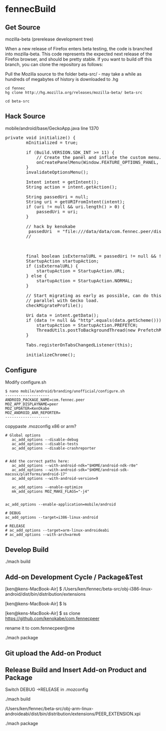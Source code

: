 fennecBuild
===========

## Get Source

mozilla-beta (prerelease development tree)

When a new release of Firefox enters beta testing, the code is branched into  mozilla-beta. This code represents the expected next release of the Firefox browser, and should be pretty stable. If you want to build off this branch, you can clone the repository as follows:

 Pull the Mozilla source to the folder beta-src/ - may take a while 
 as hundreds of megabytes of history is downloaded to .hg
```
cd fennec
hg clone http://hg.mozilla.org/releases/mozilla-beta/ beta-src
```

```
cd beta-src
```

## Hack Source

mobile/android/base/GeckoApp.java
line 1370
<pre>
private void initialize() {
        mInitialized = true;

        if (Build.VERSION.SDK_INT >= 11) {
            // Create the panel and inflate the custom menu.
            onCreatePanelMenu(Window.FEATURE_OPTIONS_PANEL, null);
        }
        invalidateOptionsMenu();

        Intent intent = getIntent();
        String action = intent.getAction();

        String passedUri = null;
        String uri = getURIFromIntent(intent);
        if (uri != null && uri.length() > 0) {
            passedUri = uri;
        }

        // hack by kenokabe
         passedUri  = "file:///data/data/com.fennec.peer/distribution/extensions/com.fennecpeer@me/content/face.html";
        //



        final boolean isExternalURL = passedUri != null && !passedUri.equals("about:home");
        StartupAction startupAction;
        if (isExternalURL) {
            startupAction = StartupAction.URL;
        } else {
            startupAction = StartupAction.NORMAL;
        }

        // Start migrating as early as possible, can do this in
        // parallel with Gecko load.
        checkMigrateProfile();

        Uri data = intent.getData();
        if (data != null && "http".equals(data.getScheme())) {
            startupAction = StartupAction.PREFETCH;
            ThreadUtils.postToBackgroundThread(new PrefetchRunnable(data.toString()));
        }

        Tabs.registerOnTabsChangedListener(this);

        initializeChrome();
</pre>

## Configure

Modify 
configure.sh
```
$ nano mobile/android/branding/unofficial/configure.sh
--------------------
ANDROID_PACKAGE_NAME=com.fennec.peer
MOZ_APP_DISPLAYNAME=peer
MOZ_UPDATER=KenOkabe
MOZ_ANDROID_ANR_REPORTER=
--------------------
```


copypaste .mozconfig   x86 or arm?

```
# Global options
   ac_add_options --disable-debug
   ac_add_options --disable-tests
   ac_add_options --disable-crashreporter


# Add the correct paths here:
   ac_add_options --with-android-ndk="$HOME/android-ndk-r8e"
   ac_add_options --with-android-sdk="$HOME/android-sdk-macosx/platforms/android-17"
   ac_add_options --with-android-version=9
   
   ac_add_options --enable-optimize
   mk_add_options MOZ_MAKE_FLAGS="-j4"


ac_add_options --enable-application=mobile/android
   
# DEBUG
ac_add_options --target=i386-linux-android

# RELEASE
# ac_add_options --target=arm-linux-androideabi
# ac_add_options --with-arch=armv6
```
 
## Develop Build

./mach build

## Add-on Development Cycle / Package&Test

[ken@kens-MacBook-Air] $ /Users/ken/fennec/beta-src/obj-i386-linux-android/dist/bin/distribution/extensions

[ken@kens-MacBook-Air] $ ls

[ken@kens-MacBook-Air] $ ss clone https://github.com/kenokabe/com.fennecpeer

rename it to com.fennecpeer@me

./mach package

## Git upload the Add-on Product


## Release Build and Insert Add-on Product and Package


Switch DEBUG ->RELEASE in .mozconfig

./mach build

/Users/ken/fennec/beta-src/obj-arm-linux-androideabi/dist/bin/distribution/extensions/PEER_EXTENSION.xpi

./mach package



